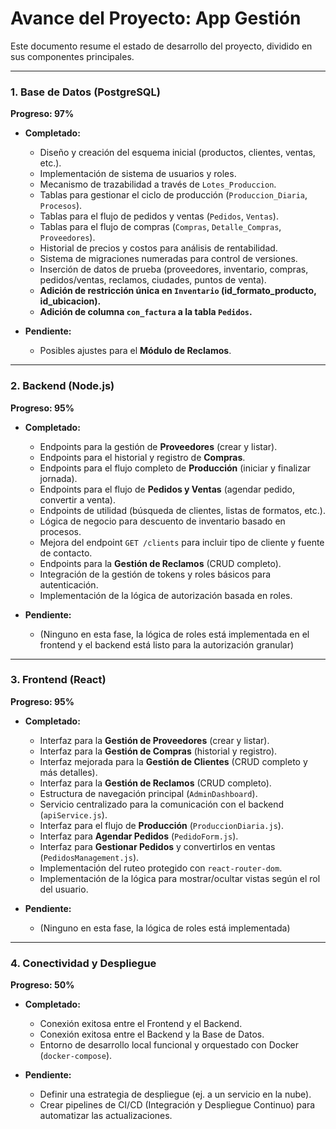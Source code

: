 # Avance del Proyecto: App Gestión

Este documento resume el estado de desarrollo del proyecto, dividido en sus componentes principales.

---

### 1. Base de Datos (PostgreSQL)

**Progreso: 97%**

-   **Completado:**
    -   Diseño y creación del esquema inicial (productos, clientes, ventas, etc.).
    -   Implementación de sistema de usuarios y roles.
    -   Mecanismo de trazabilidad a través de `Lotes_Produccion`.
    -   Tablas para gestionar el ciclo de producción (`Produccion_Diaria`, `Procesos`).
    -   Tablas para el flujo de pedidos y ventas (`Pedidos`, `Ventas`).
    -   Tablas para el flujo de compras (`Compras`, `Detalle_Compras`, `Proveedores`).
    -   Historial de precios y costos para análisis de rentabilidad.
    -   Sistema de migraciones numeradas para control de versiones.
    -   Inserción de datos de prueba (proveedores, inventario, compras, pedidos/ventas, reclamos, ciudades, puntos de venta).
    -   **Adición de restricción única en `Inventario` (id_formato_producto, id_ubicacion).**
    -   **Adición de columna `con_factura` a la tabla `Pedidos`.**

-   **Pendiente:**
    -   Posibles ajustes para el **Módulo de Reclamos**.

---

### 2. Backend (Node.js)

**Progreso: 95%**

-   **Completado:**
    -   Endpoints para la gestión de **Proveedores** (crear y listar).
    -   Endpoints para el historial y registro de **Compras**.
    -   Endpoints para el flujo completo de **Producción** (iniciar y finalizar jornada).
    -   Endpoints para el flujo de **Pedidos y Ventas** (agendar pedido, convertir a venta).
    -   Endpoints de utilidad (búsqueda de clientes, listas de formatos, etc.).
    -   Lógica de negocio para descuento de inventario basado en procesos.
    -   Mejora del endpoint `GET /clients` para incluir tipo de cliente y fuente de contacto.
    -   Endpoints para la **Gestión de Reclamos** (CRUD completo).
    -   Integración de la gestión de tokens y roles básicos para autenticación.
    -   Implementación de la lógica de autorización basada en roles.

-   **Pendiente:**
    -   (Ninguno en esta fase, la lógica de roles está implementada en el frontend y el backend está listo para la autorización granular)

---

### 3. Frontend (React)

**Progreso: 95%**

-   **Completado:**
    -   Interfaz para la **Gestión de Proveedores** (crear y listar).
    -   Interfaz para la **Gestión de Compras** (historial y registro).
    -   Interfaz mejorada para la **Gestión de Clientes** (CRUD completo y más detalles).
    -   Interfaz para la **Gestión de Reclamos** (CRUD completo).
    -   Estructura de navegación principal (`AdminDashboard`).
    -   Servicio centralizado para la comunicación con el backend (`apiService.js`).
    -   Interfaz para el flujo de **Producción** (`ProduccionDiaria.js`).
    -   Interfaz para **Agendar Pedidos** (`PedidoForm.js`).
    -   Interfaz para **Gestionar Pedidos** y convertirlos en ventas (`PedidosManagement.js`).
    -   Implementación del ruteo protegido con `react-router-dom`.
    -   Implementación de la lógica para mostrar/ocultar vistas según el rol del usuario.

-   **Pendiente:**
    -   (Ninguno en esta fase, la lógica de roles está implementada)

---

### 4. Conectividad y Despliegue

**Progreso: 50%**

-   **Completado:**
    -   Conexión exitosa entre el Frontend y el Backend.
    -   Conexión exitosa entre el Backend y la Base de Datos.
    -   Entorno de desarrollo local funcional y orquestado con Docker (`docker-compose`).

-   **Pendiente:**
    -   Definir una estrategia de despliegue (ej. a un servicio en la nube).
    -   Crear pipelines de CI/CD (Integración y Despliegue Continuo) para automatizar las actualizaciones.